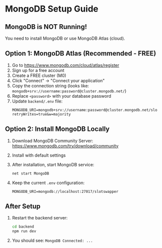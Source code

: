 # MongoDB Setup Guide

## MongoDB is NOT Running!

You need to install MongoDB or use MongoDB Atlas (cloud).

## Option 1: MongoDB Atlas (Recommended - FREE)

1. Go to https://www.mongodb.com/cloud/atlas/register
2. Sign up for a free account
3. Create a FREE cluster (M0)
4. Click "Connect" → "Connect your application"
5. Copy the connection string (looks like: `mongodb+srv://username:password@cluster.mongodb.net/`)
6. Replace `<password>` with your database password
7. Update `backend/.env` file:
   ```
   MONGODB_URI=mongodb+srv://username:password@cluster.mongodb.net/slotswapper?retryWrites=true&w=majority
   ```

## Option 2: Install MongoDB Locally

1. Download MongoDB Community Server:
   https://www.mongodb.com/try/download/community

2. Install with default settings

3. After installation, start MongoDB service:
   ```bash
   net start MongoDB
   ```

4. Keep the current `.env` configuration:
   ```
   MONGODB_URI=mongodb://localhost:27017/slotswapper
   ```

## After Setup

1. Restart the backend server:
   ```bash
   cd backend
   npm run dev
   ```

2. You should see: `MongoDB Connected: ...`
